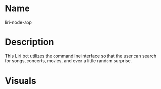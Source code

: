 # Name
liri-node-app

# Description
This Liri bot utilizes the commandline interface so that the user can search for songs, concerts, movies, and even a little random surprise.

# Visuals

